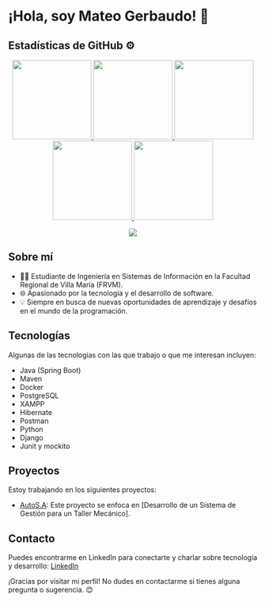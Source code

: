 # ¡Hola, soy Mateo Gerbaudo! 👋

## Estadísticas de GitHub ⚙️
<div align="center">
  <a href="https://github.com/gerbaudo19">
    <p align="center">
      <img height="160em" src="https://github-readme-stats-sigma-five.vercel.app/api?username=gerbaudo19&show_icons=true&theme=react&hide_border=true&locale=es" />
      <img height="160em" src="https://github-readme-streak-stats.herokuapp.com/?user=gerbaudo19&theme=react&hide_border=true&locale=es" />
      <img height="160em" src="https://github-profile-summary-cards.vercel.app/api/cards/most-commit-language?username=gerbaudo19&theme=react&hide_border=true&locale=es"/>
      <img height="160em" src="https://github-profile-summary-cards.vercel.app/api/cards/repos-per-language?username=gerbaudo19&theme=react&hide_border=true&locale=es"/>
      <img height="160em" src="https://github-readme-stats-sigma-five.vercel.app/api/top-langs/?username=gerbaudo19&layout=compact&langs_count=7&theme=react&hide_border=true&locale=es"/>
    </p>
  </a>
  <p align="center">
    <img src="https://user-images.githubusercontent.com/73097560/115834477-dbab4500-a447-11eb-908a-139a6edaec5c.gif">             
    <br>
  </p>
</div>

## Sobre mí
- 👨‍💻 Estudiante de Ingeniería en Sistemas de Información en la Facultad Regional de Villa María (FRVM).
- 🌐 Apasionado por la tecnología y el desarrollo de software.
- 💡 Siempre en busca de nuevas oportunidades de aprendizaje y desafíos en el mundo de la programación.

## Tecnologías
Algunas de las tecnologías con las que trabajo o que me interesan incluyen:

- Java (Spring Boot)
- Maven
- Docker
- PostgreSQL
- XAMPP
- Hibernate
- Postman
- Python
- Django
- Junit y mockito 

## Proyectos
Estoy trabajando en los siguientes proyectos:

- [AutoS.A](https://github.com/gerbaudo19/Auto-S.A-Testbed): Este proyecto se enfoca en [Desarrollo de un Sistema de Gestión para un Taller Mecánico].


## Contacto
Puedes encontrarme en LinkedIn para conectarte y charlar sobre tecnología y desarrollo: [LinkedIn](https://www.linkedin.com/in/mateo-gerbaudo-645279211/?originalSubdomain=ar)

¡Gracias por visitar mi perfil! No dudes en contactarme si tienes alguna pregunta o sugerencia. 😊
